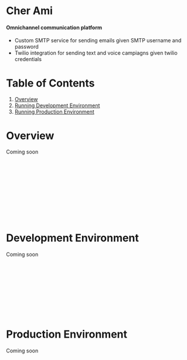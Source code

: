 # Cher Ami

#### Omnichannel communication platform  
- Custom SMTP service for sending emails given SMTP username and password
- Twilio integration for sending text and voice campiagns given twilio credentials


# Table of Contents
1. [Overview](https://github.com/RobertJephthaHogan/Cher-Ami/blob/main/README.md#overview)
2. [Running Development Environment](https://github.com/RobertJephthaHogan/Cher-Ami/blob/main/README.md#development-environment)
3. [Running Production Environment](https://github.com/RobertJephthaHogan/Cher-Ami/blob/main/README.md#production-environment)



# Overview
Coming soon
<br/>
<br/>
<br/>
<br/>
<br/>
<br/>
<br/>
<br/>
<br/>
<br/>
<br/>

# Development Environment
Coming soon
<br/>
<br/>
<br/>
<br/>
<br/>
<br/>
<br/>
<br/>
<br/>
<br/>

# Production Environment
Coming soon
<br/>
<br/>
<br/>
<br/>
<br/>
<br/>
<br/>
<br/>
<br/>
<br/>

